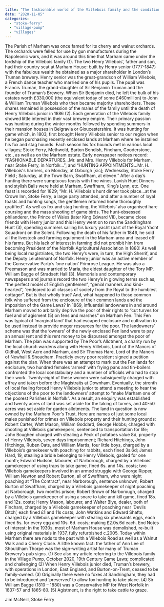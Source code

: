 ```yaml
---
title: "The fashionable world of the Villebois family and the conditions of their poor"
date: "2020-11-05"
categories: 
  - "stoke-ferry"
  - "village-pump"
  - "villages"
---
```


The Parish of Marham was once famed for its cherry and walnut orchards. The orchards were felled for use by gun manufactures during the Napoleonic wars, and it was around this time that Marham came under the lordship of the Villebois family (1). The two Henry Villebois’, father and son, had their country seat at Marham House: built by Henry senior (1777-1847) with the fabulous wealth he obtained as a major shareholder in London’s Truman brewery. Henry senior was the great-grandson of William Villebois, a French dance teacher who married one of his pupils. The pupil was Francis Truman, the grand-daughter of Sir Benjamin Truman and the founder of Truman’s Brewery. When Sir Benjamin died, he left the bulk of his estates worth £330,000 (the equivalent today of some £460million) to John & William Truman Villebois who then became majority shareholders. These shares remained in possession of the males of the family until the death of Henry Villebois junior in 1886 (2). Each generation of the Villebois family showed little interest in their vast brewery empire. Their primary passion was hunting during the winter months followed by spending summers in their mansion houses in Belgravia or Gloucestershire. It was hunting for game which, in 1803, first brought Henry Villebois senior to our region when he began purchasing recently enclosed lands at Marham where he installed his fox and stag hounds. Each season his fox hounds met in various local villages; Stoke Ferry, Methwold, Barton Bendish, Fincham, Gooderstone, etc., as well as on the Marham estate. Early newspaper notices record: “FASHIONABLE DEPARTURES...Mr. and Mrs. Henry Villebois for Marham, near Stoke Ferry, in Norfolk…”; and “HUNTING APPOINTMENTS…Mr. H. Villebois's harriers, on Monday, at Oxburgh \[sic\]; Wednesday, Stoke Ferry Field ; Saturday, at the Town Barn, Swaffham, at eleven.” After a day’s hunting there were sumptuous feasts with fine wines. Lavish Hunt Dinners and stylish Balls were held at Marham, Swaffham, King’s Lynn, etc. One feast is recorded for 1829; “Mr. H. Villebois's hunt dinner took place…at the Crown Inn, Stoke Ferry; a large party attended, and after a number of loyal toasts and hunting songs, the gentlemen returned home thoroughly gratified”. As well as fox and stag hunting, the Villebois’ also organised hare coursing and the mass shooting of game birds. The hunt-obsessed philanderer, the Prince of Wales (later King Edward VII), became close friends with Henry junior and this Henry went on to run the Sandringham Hunt (3), spending summers sailing his luxury yacht (part of the Royal Yacht Squadron) on the Solent. Following the death of his father in 1846, he sold all the livestock and farming equipment in the Marham area and leased off his farms. But his lack of interest in farming did not prohibit him from becoming President of the Norfolk Agricultural Association in 1880! As well being local magistriates, the two Henry’s were, in turn, the High Sherrif, and the Deputy Leiutennant of Norfolk. Henry junior was an active member of the Conservative Party’s ‘one nation’ Primrose League. He was also a Freemason and was married to Maria, the eldest daughter of the Tory MP, William Bagge of Stradsett Hall (3). Memorials and contemporary newspapers and journals record the two Henry’s in glowing terms such as, “the perfect model of English gentlemen”, “genial manners and kind-hearted”, “endeared to all classes of society from the Royal to the humblest cottager”. But is that wholly true? And, what happened to those common folk who suffered from the enclosure of their common lands and the imposition of the Game Laws? In 1869, influential landowners in and around Marham moved to arbitarily deprive the poor of their rights to “cut turves for fuel and of agisment (5) on fens and marshes” on Marham Fen. This Fen was typical of ‘marginal land’ that had escaped enclosure and cultivation to be used instead to provide meger resources for the poor. The landowners’ scheme was that the ‘owners’ of the newly enclosed Fen land were to pay an annual rent and this rent money to be dispursed amongst the poor of Marham. The plan was supported by The Poor’s Allotment, a charity run by the local church wardens along with Henry Villebois, Lord of the Manors of Oldhall, West Acre and Marham, and Sir Thomas Hare, Lord of the Manors of Newhall & Shoudham. Practicly every poor resident signed a petition against the plan. When there was an attempt to mark out the Fen lands for enclosure, two hundred females ‘armed’ with frying pans and tin-boilers confronted the local constabulary and a number of officials who had to stop their work. Twenty-eight of these women were subsiquently charged with affray and taken before the Magistraits at Downham. Eventually, the strenth of local feeling forced Henry Villebois junior to attend a meeting to hear the objections of the poor to the landowners’ attempt to “make Marham one of the poorest Parishes in Norfolk”. As a result, an enquiry was established and twenty acres of land was set aside for the taking of turves, and 40-50 acres was set aside for garden allotments. The land in question is now owned by the Marham Poor’s Trust. Here are names of just some local males punished for crimes on Villebois property and their hunting grounds: Robert Carter, Watt Mason, William Goddard, George Hobbs; charged with shooting at Villebois gamekeepers, sentenced to transportation for life; John Boughen charged with stealing a Peck of potatoes value 8d, property of Henry Villebois, seven days imprisonment; Richard Hitchings, John Hitchings, Ruben Oats, and William Martis, four little boys, charged by a Villebois’s gamekeeer with poaching for rabbits, each fined 3s.6d; James Hard, 19, stealing a bridle belonging to Henry Villebois, gaoled for one month; Edward Hudson, labourer, of Narborough, charged by a Villebois’ gamekeeper of using traps to take game, fined 6s. and 14s. costs; two Villebois gamekeepers involved in an armed struggle with George Ripper, William Newton and Robert Burton, all of Swaffham, who were night poaching at “The Contract”, near Narborough, sentence unknown; Robert Burton of Swaffham, charged by a Villebois gamekeeper of night poaching at Narborough, two months prison; Robert Brown of Narborough, charged by a Villebois gamekeeper of using a snare to take and kill game, fined 18s. and 12s. costs; Henry Mason, labourer, and Walter Blye, dealer, both of Fincham, charged by a Villebois gamekeeper of poaching near ‘Devils Ditch’, each fined £1 and 11s costs; John Watkins and Edward Shafto, charged by a Villebois gamekeeper with stealing six pheasants eggs, each fined 5s. for every egg and 10s. 6d. costs; making £2.0s.6d each. End Notes of interest: In the 1930s, most of Marham House was demolished, re-built using original materials in 1937, fully refurbished c.2005. Today within Marham there are nods to the past with a Villebois Road as well as a Walnut Walk and a Cherry Close. A little known fact: the father of Ann Lee of Shouldham Thorpe was the sign-writing artist for many of Truman Brewery’s pub signs. (1) See also my article referring to the Villebois family in the Village Pump, October 2020, 19th Century Game Laws; complicated and challenging (2) When Henry Villebois junior died, Truman’s brewery, with operations in London, East England, and Burton-on-Trent, ceased to be family-owned. (3) Originally there were no foxes at Sandringham, they had to be introduced and ‘preserved’ to allow fox hunting to take place. (4) Sir William Bagge (1810 – 1880) was a Conservative MP for West Norfolk in 1837-57 and 1865-80. (5) Agistment, is the right to take cattle to graze.

Jim McNeill, Stoke Ferry

